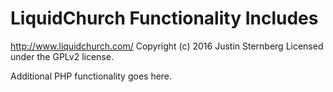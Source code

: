 # LiquidChurch Functionality Includes #
http://www.liquidchurch.com/
Copyright (c) 2016 Justin Sternberg
Licensed under the GPLv2 license.

Additional PHP functionality goes here.